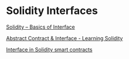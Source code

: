 # Solidity Interfaces

[Solidity – Basics of Interface](https://www.geeksforgeeks.org/solidity-basics-of-interface/)

[Abstract Contract & Interface - Learning Solidity](https://www.youtube.com/watch?v=iAB_6ZwqGG0)

[Interface in Solidity smart contracts](https://cryptomarketpool.com/interface-in-solidity-smart-contracts/)
